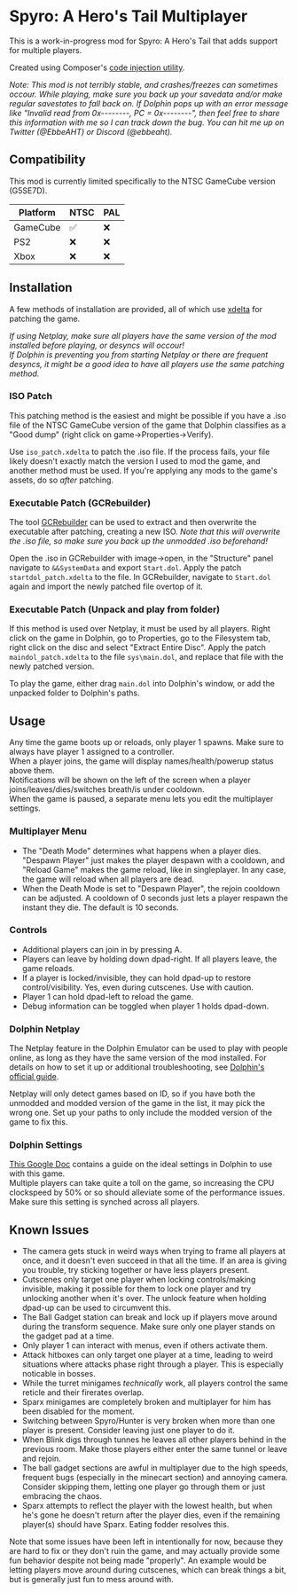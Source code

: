 # Spyro: A Hero's Tail Multiplayer
This is a work-in-progress mod for Spyro: A Hero's Tail that adds support for multiple players.

Created using Composer's [code injection utility](https://github.com/C0mposer/C-Game-Modding-Utility).

<i>Note: This mod is not terribly stable, and crashes/freezes can sometimes occour. While playing, make sure you back up your savedata and/or make regular savestates to fall back on. If Dolphin pops up with an error message like "Invalid read from 0x--------, PC = 0x--------", then feel free to share this information with me so I can track down the bug. You can hit me up on Twitter (@EbbeAHT) or Discord (@ebbeaht).</i>

## Compatibility
This mod is currently limited specifically to the NTSC GameCube version (G5SE7D).

| Platform | NTSC | PAL   |
| -------- | ---- | ----- |
| GameCube | ✅    | ❌     |
| PS2      | ❌    | ❌     |
| Xbox     | ❌    | ❌     |

## Installation

A few methods of installation are provided, all of which use [xdelta](https://www.romhacking.net/utilities/598/) for patching the game.

<i>If using Netplay, make sure all players have the same version of the mod installed before playing, or desyncs will occour!</i><br>
<i>If Dolphin is preventing you from starting Netplay or there are frequent desyncs, it might be a good idea to have all players use the same patching method.</i>

### ISO Patch

This patching method is the easiest and might be possible if you have a .iso file of the NTSC GameCube version of the game that Dolphin classifies as a "Good dump" (right click on game->Properties->Verify).

Use `iso_patch.xdelta` to patch the .iso file. If the process fails, your file likely doesn't exactly match the version I used to mod the game, and another method must be used. If you're applying any mods to the game's assets, do so <i>after</i> patching.

### Executable Patch (GCRebuilder)

The tool [GCRebuilder](https://gamebanana.com/tools/6410) can be used to extract and then overwrite the executable after patching, creating a new ISO. <i>Note that this will overwrite the .iso file, so make sure you back up the unmodded .iso beforehand!</i>

Open the .iso in GCRebuilder with image->open, in the "Structure" panel navigate to `&&SystemData` and export `Start.dol`. Apply the patch `startdol_patch.xdelta` to the file. In GCRebuilder, navigate to `Start.dol` again and import the newly patched file overtop of it.

### Executable Patch (Unpack and play from folder)

If this method is used over Netplay, it must be used by all players. Right click on the game in Dolphin, go to Properties, go to the Filesystem tab, right click on the disc and select "Extract Entire Disc". Apply the patch `maindol_patch.xdelta` to the file `sys\main.dol`, and replace that file with the newly patched version.

To play the game, either drag `main.dol` into Dolphin's window, or add the unpacked folder to Dolphin's paths.

## Usage
Any time the game boots up or reloads, only player 1 spawns. Make sure to always have player 1 assigned to a controller.<br>
When a player joins, the game will display names/health/powerup status above them.<br>
Notifications will be shown on the left of the screen when a player joins/leaves/dies/switches breath/is under cooldown.<br>
When the game is paused, a separate menu lets you edit the multiplayer settings.

### Multiplayer Menu
* The "Death Mode" determines what happens when a player dies. "Despawn Player" just makes the player despawn with a cooldown, and "Reload Game" makes the game reload, like in singleplayer. In any case, the game will reload when all players are dead.
* When the Death Mode is set to "Despawn Player", the rejoin cooldown can be adjusted. A cooldown of 0 seconds just lets a player respawn the instant they die. The default is 10 seconds.

### Controls
* Additional players can join in by pressing A.
* Players can leave by holding down dpad-right. If all players leave, the game reloads.
* If a player is locked/invisible, they can hold dpad-up to restore control/visibility. Yes, even during cutscenes. Use with caution.
* Player 1 can hold dpad-left to reload the game.
* Debug information can be toggled when player 1 holds dpad-down.

### Dolphin Netplay
The Netplay feature in the Dolphin Emulator can be used to play with people online, as long as they have the same version of the mod installed.
For details on how to set it up or additional troubleshooting, see [Dolphin's official guide](https://dolphin-emu.org/docs/guides/netplay-guide/).

Netplay will only detect games based on ID, so if you have both the unmodded and modded version of the game in the list, it may pick the wrong one. Set up your paths to only include the modded version of the game to fix this.

### Dolphin Settings
[This Google Doc](https://docs.google.com/document/d/17H4Iix3DcQj252ll0D2zSmDeVXM7V8XGsjBwkQ52ZYQ/edit?usp=sharing) contains a guide on the ideal settings in Dolphin to use with this game.<br>
Multiple players can take quite a toll on the game, so increasing the CPU clockspeed by 50% or so should alleviate some of the performance issues. Make sure this setting is synched across all players.

## Known Issues

* The camera gets stuck in weird ways when trying to frame all players at once, and it doesn't even succeed in that all the time. If an area is giving you trouble, try sticking together or have less players present.
* Cutscenes only target one player when locking controls/making invisible, making it possible for them to lock one player and try unlocking another when it's over. The unlock feature when holding dpad-up can be used to circumvent this.
* The Ball Gadget station can break and lock up if players move around during the transform sequence. Make sure only one player stands on the gadget pad at a time.
* Only player 1 can interact with menus, even if others activate them.
* Attack hitboxes can only target one player at a time, leading to weird situations where attacks phase right through a player. This is especially noticable in bosses.
* While the turret minigames <i>technically</i> work, all players control the same reticle and their firerates overlap.
* Sparx minigames are completely broken and multiplayer for him has been disabled for the moment.
* Switching between Spyro/Hunter is very broken when more than one player is present. Consider leaving just one player to do it.
* When Blink digs through tunnes he leaves all other players behind in the previous room. Make those players either enter the same tunnel or leave and rejoin.
* The ball gadget sections are awful in multiplayer due to the high speeds, frequent bugs (especially in the minecart section) and annoying camera. Consider skipping them, letting one player go through them or just embracing the chaos.
* Sparx attempts to reflect the player with the lowest health, but when he's gone he doesn't return after the player dies, even if the remaining player(s) should have Sparx. Eating fodder resolves this.

Note that some issues have been left in intentionally for now, because they are hard to fix or they don't ruin the game, and may actually provide some fun behavior despite not being made "properly". An example would be letting players move around during cutscenes, which can break things a bit, but is generally just fun to mess around with.